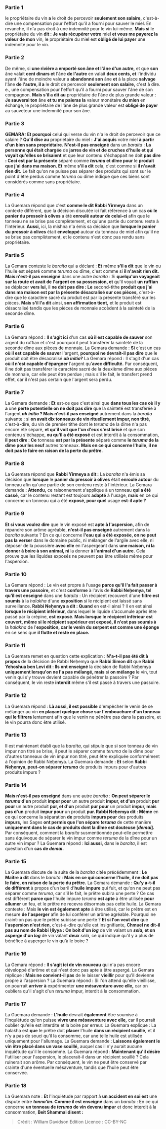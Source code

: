 
### Partie 1
le propriétaire du vin <b>a</b> le droit de percevoir <b>seulement son salaire,</b> c'est-à-dire une compensation pour l'effort qu'il a fourni pour sauver le miel. En revanche, il n'a pas droit à une indemnité pour le vin lui-même. <b>Mais si</b> le propriétaire du vin <b>dit : Je vais récupérer votre</b> miel <b>et vous me payerez la valeur de mon</b> vin, le propriétaire du miel est <b>obligé de lui payer</b> une indemnité pour le vin.

### Partie 2
De même, si <b>une rivière a emporté son âne et l'âne d'un autre,</b> et que <b>son</b> âne valait <b>cent dinars et</b> l'âne <b>de l'autre</b> en valait <b>deux cents, et</b> l'individu ayant l'âne de moindre valeur a <b>abandonné son</b> âne <b>et</b> à la place <b>salvage</b> l'âne <b>de l'autre, il a</b> le droit de percevoir <b>seulement son salaire,</b> c'est à dire. e., une compensation pour l'effort qu'il a fourni pour sauver l'âne de son compagnon. <b>Mais s'il a dit au</b> propriétaire de l'âne de plus grande valeur : <b>Je sauverai ton</b> âne <b>et tu me paieras la</b> valeur monétaire <b>du mien</b> en échange, le propriétaire de l'âne de plus grande valeur est <b>obligé de payer</b> au sauveteur une indemnité pour son âne.

### Partie 3
<strong>GEMARA:</strong> <b>Et pourquoi</b> celui qui verse du vin n'a le droit de percevoir que ce salaire ? <b>Qu'il dise au</b> propriétaire du miel : <b>J'ai acquis</b> votre miel <b>à partir d'un bien sans propriétaire</b>. <b>N'est-il pas enseigné</b> dans un <i>baraita</i> : <b>La personne qui était chargée</b> de <b>jarres de vin et de cruches d'huile et qui voyait qu'elles se brisaient</b> et que leur contenu s'échappait ne doit <b>pas dire : Ceci est par la présente</b> séparé comme <b><i>teruma</i> et dîme pour</b> le <b>produit que j'ai dans ma maison. Et</b> même <b>s'il a dit</b> cela, c'est comme si <b>il n'avait rien dit.</b> Le fait qu'on ne puisse pas séparer des produits qui sont sur le point d'être perdus comme <i>teruma</i> ou dîme indique que ces biens sont considérés comme sans propriétaire.

### Partie 4
La Guemara répond que c'est <b>comme le dit Rabbi Yirmeya</b> dans un contexte différent, que la décision discutée ici fait référence à un cas <b>où le panier du pressoir à olives</b> a été <b>enroulé autour de celui-ci</b> afin que le tonneau ne se brise pas complètement, et qu'une partie du contenu reste à l'intérieur. <b>Aussi,</b> ici, la mishna n'a émis sa décision que <b>lorsque le panier du pressoir à olives</b> était <b>enveloppé</b> autour du tonneau de miel afin qu'il ne se brise pas complètement, et le contenu n'est donc pas rendu sans propriétaire.

### Partie 5
La Gemara conteste le <i>baraita</i> qui a déclaré : <b>Et</b> même <b>s'il a dit</b> que le vin ou l'huile est séparé comme <i>teruma</i> ou dîme, c'est comme si <b>il n'avait rien dit. Mais n'est-il pas enseigné</b> dans une autre <i>baraita</i> : Si <b>quelqu'un voyageait sur la route et avait de l'argent en sa possession, et</b> qu'il voyait <b>un ruffian</b> se déplacer <b>vers lui,</b> il <b>ne doit pas dire : Le</b> second-tithe <b>produit que j'ai dans ma maison est par la présente désacralisé sur ces pièces,</b> c'est-à-dire que le caractère sacré du produit est par la présente transféré sur les pièces. <b>Mais s'il l'a dit</b> ainsi, <b>son affirmation tient,</b> et le produit est désacralisé tandis que les pièces de monnaie accèdent à la sainteté de la seconde dîme.

### Partie 6
La Gemara répond : <b>Il s'agit ici</b> d'un cas <b>où il est capable de sauver</b> son argent du ruffian et c'est pourquoi il peut transférer la sainteté de la seconde dîme aux pièces de monnaie. La Gemara demande : <b>Si</b> c'est un cas <b>où il est capable de sauver</b> l'argent, <b>pourquoi ne devrait-il pas dire</b> que le produit doit être désacralisé <b><i>ab initio</i>?</b> La Gemara répond : Il s'agit d'un cas <b>où il n'est capable d'épargner</b> l'argent qu'<b>avec difficulté.</b> Par conséquent, il ne doit pas transférer le caractère sacré de la deuxième dîme aux pièces de monnaie, car elle peut être perdue ; mais s'il le fait, le transfert prend effet, car il n'est pas certain que l'argent sera perdu.

### Partie 7
La Gemara demande : <b>Et</b> est-ce que c'est ainsi que <b>dans tous les cas où il y a</b> une <b>perte potentielle on ne doit pas dire</b> que la sainteté est transférée à l'argent <b><i>ab initio</i> ? Mais n'est-il pas enseigné</b> autrement dans la <i>baraita</i> suivante : si <b>on avait dix tonneaux de vin rituellement impur, non titré</b>, c'est-à-dire, du vin de premier tithe dont le <i>teruma</i> de la dîme n'a pas encore été séparé, <b>et qu'il voit que l'un d'eux s'est brisé</b> et que son contenu s'échappe, <b>ou qu'il a été exposé</b> et est interdit à la consommation, <b>il peut dire : Ce</b> tonneau <b>est par la présente</b> séparé comme <b>le <i>teruma</i> de la dîme pour les neuf</b> autres tonneaux. <b>Mais en ce qui concerne l'huile, il ne doit pas le faire en raison de la perte du prêtre.</b>

### Partie 8
La Guemara répond que <b>Rabbi Yirmeya a dit :</b> La <i>baraita</i> n'a émis sa décision que <b>lorsque</b> le <b>panier du pressoir à olives</b> était <b>enroulé autour</b> du tonneau afin qu'une partie de son contenu reste à l'intérieur. La Gemara demande : <b>Attendu,</b> ce raisonnement s'applique à un tonneau <b>qui a été cassé,</b> car le contenu restant est toujours <b>adapté</b> à l'usage, <b>mais</b> en ce qui concerne un tonneau qui a été <b>exposé, pour quel</b> usage <b>est-il apte ?</b>

### Partie 9
<b>Et si vous voulez dire</b> que le vin exposé est <b>apte à l'aspersion,</b> afin de répandre son arôme agréable, <b>n'est-il pas enseigné</b> autrement dans la <i>baraita</i> suivante ? En ce qui concerne <b>l'eau qui a été exposée, on ne peut pas la verser</b> dans le domaine public, ni mélanger de l'argile avec elle, ni déposer</b> de la poussière <b>avec elle</b> en l'aspergeant dans <b>une maison, ni la donner à boire à son animal, ni</b> la donner <b>à l'animal d'un autre.</b> Cela prouve que les liquides exposés ne peuvent pas être utilisés même pour l'aspersion.

### Partie 10
La Gemara répond : Le vin est propre à l'usage <b>parce qu'il l'a fait passer à travers une passoire,</b> et c'est <b>conforme</b> à l'avis de <b>Rabbi Neḥemya, tel qu'il est enseigné</b> dans une <i>baraita</i> : Un récipient recouvert d'une <b>filtre est soumis</b> à la <i>halakha</i> d'une <b>exposition</b> si le récipient est laissé sans surveillance. <b>Rabbi Neḥemya a dit : Quand</b> en est-il ainsi ? Il en est ainsi <b>lorsque le récipient inférieur,</b> dans lequel le liquide s'accumule après être passé par la crépine, <b>est exposé. Mais lorsque le récipient inférieur est couvert, même si le récipient supérieur est exposé, il n'est pas soumis à</b> la <i>halakha</i> de l'<b>exposition, car le venin du serpent est comme une éponge</b> en ce sens que <b>il flotte et reste en place.</b>

### Partie 11
La Guemara remet en question cette explication : <b>N'a-t-il pas été dit à propos</b> de la décision de Rabbi Neḥemya que <b>Rabbi Simon dit</b> que <b>Rabbi Yehoshua ben Levi dit : Ils ont enseigné</b> la décision de Rabbi Neḥemya <b>uniquement lorsqu'on ne l'a pas mélangé, mais</b> si <b>on mélange</b> le vin, tout venin qui s'y trouve devient capable de pénétrer la passoire ? Par conséquent, le vin reste <b>interdit</b> même s'il est passé à travers une passoire.

### Partie 12
La Guemara répond : <b>Là aussi, il est possible</b> d'empêcher le venin de se mélanger au vin <b>en plaçant quelque chose sur l'embouchure d'un tonneau qui le filtrera</b> lentement afin que le venin ne pénètre pas dans la passoire, et le vin pourra donc être utilisé.

### Partie 13
Il est maintenant établi que la <i>baraïta</i>, qui stipule que si son tonneau de vin impur non titré se brise, il peut le séparer comme <i>teruma</i> de la dîme pour d'autres tonneaux de vin impur non titré, peut être expliquée conformément à l'opinion de Rabbi Neḥemya. La Guemara demande : <b>Et</b> selon <b>Rabbi Neḥemya, peut-on séparer <i>teruma</i></b> de produits impurs pour d'autres produits impurs ?

### Partie 14
<b>Mais n'est-il pas enseigné</b> dans une autre <i>baraita</i> : <b>On peut séparer le <i>teruma</i> d'un</b> produit <b>impur pour</b> un autre produit <b>impur, et d'un</b> produit <b>pur pour</b> un autre produit <b>pur, et d'un</b> produit <b>pur pour</b> un produit <b>impur, mais pas d'un</b> produit <b>impur pour</b> un produit <b>pur. Rabbi Neḥemya dit : Même</b> en ce qui concerne la séparation <b>de</b> produits <b>impurs pour</b> des produits <b>impurs,</b> les Sages <b>ont permis que l'on sépare <i>teruma</i></b> de cette manière <b>uniquement dans le cas de produits dont la dîme est douteuse [<i>demai</i>]. </b> Par conséquent, comment la <i>baraita</i> susmentionnée peut-elle permettre sans équivoque de séparer le vin impur comme <i>teruma</i> de la dîme pour un autre vin impur ? La Guemara répond : <b>Ici aussi,</b> dans le <i>baraita</i>, il est question d'un <b>cas de <i>demai</i>.</b>

### Partie 15
La Guemara discute de la suite de la <i>baraita</i> citée précédemment : <b>Le Maître a dit</b> dans le <i>baraita</i> : <b>Mais en ce qui concerne l'huile, il ne doit pas le faire, en raison de la perte du prêtre.</b> La Gemara demande : <b>Qu'y a-t-il de différent</b> à propos d'un baril d'<b>huile impure</b> qui fuit, et qu'on ne peut pas séparer comme <i>teruma</i>, car s'il le fait, le prêtre subira une perte ? Ce cas est différent <b>parce que</b> l'huile impure <i>teruma</i> <b>est apte</b> à être utilisée <b>pour allumer</b> un feu, et le prêtre ne recevra désormais pas cette huile. La Gemara conteste : Mais <b>le vin est également apte</b> à être utilisé, car le prêtre est en mesure <b>de l'asperger</b> afin de lui conférer un arôme agréable. Pourquoi ne craint-on pas que le prêtre subisse une perte ? <b>Et si l'on veut dire</b> que <b>l'aspersion n'est rien,</b> c'est-à-dire qu'elle est insignifiante, <b>Chmuel ne dit-il pas au nom de Rabbi Ḥiyya : On boit d'un <i>log</i></b> de vin valant un <b><i>sela</i>, et on asperge d'un <i>log</i></b> de vin valant <b>deux</b> <i>sela</i>, ce qui indique qu'il y a plus de bénéfice à asperger le vin qu'à le boire ?

### Partie 16
La Gemara répond : <b>Il s'agit ici de vin nouveau</b> qui n'a pas encore développé d'arôme et qui n'est donc pas apte à être aspergé. La Gemara réplique : <b>Mais ne convient-il pas</b> de le laisser <b>vieillir</b> pour qu'il devienne propre à l'aspersion ? La Guemara répond : Si l'on attend qu'elle vieillisse, on pourrait <b>arriver à</b> expérimenter <b>une mésaventure avec elle,</b> car on oubliera qu'il s'agit d'un <i>teruma</i> impur, interdit à la consommation.

### Partie 17
La Guemara demande : <b>L'huile</b> devrait <b>également</b> être soumise à l'inquiétude qu'on puisse <b>vivre une mésaventure avec elle,</b> car il pourrait oublier qu'elle est interdite et la boire par erreur. La Guemara explique : La halakha est <b>que</b> le prêtre doit <b>placer</b> l'huile <b>dans un récipient souillé,</b> et il n'y a pas de souci qu'il la consomme, car une telle huile est utilisée uniquement pour l'allumage. La Guemara demande : <b>Laissons également le vin être placé dans un vase souillé,</b> auquel cas il n'y aurait aucune inquiétude qu'il le consomme. La Guemara répond : <b>Maintenant qu'il désire</b> l'utiliser pour l'aspersion, le placerait-il dans un récipient souillé ?</b> Cela ruinerait son arôme. Par conséquent, le vin ne peut être conservé par crainte d'une éventuelle mésaventure, tandis que l'huile peut être conservée.

### Partie 18
La Guemara note : <b>Et</b> l'inquiétude par rapport à <b>un accident en soi est</b> une dispute entre <b><i>tanna'im</i>. Comme il est enseigné</b> dans un <i>baraita</i> : En ce qui concerne <b>un tonneau de <i>teruma</i> de vin devenu impur</b> et donc interdit à la consommation, <b>Beit Shammai disent :</b>

>Crédit : William Davidson Edition
>Licence : CC-BY-NC